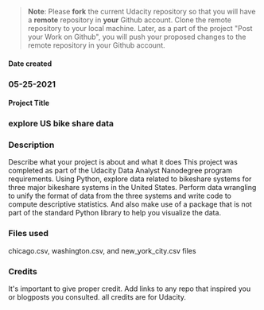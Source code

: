 >**Note**: Please **fork** the current Udacity repository so that you will have a **remote** repository in **your** Github account. Clone the remote repository to your local machine. Later, as a part of the project "Post your Work on Github", you will push your proposed changes to the remote repository in your Github account.

#### Date created
### 05-25-2021
#### Project Title
### explore US bike share data
### Description
Describe what your project is about and what it does
This project was completed as part of the Udacity Data Analyst Nanodegree program requirements.
Using Python, explore data related to bikeshare systems for three major bikeshare systems in the United States. 
Perform data wrangling to unify the format of data from the three systems and write code to compute descriptive statistics. 
And also make use of a package that is not part of the standard Python library to help you visualize the data.
### Files used
chicago.csv, washington.csv, and new_york_city.csv files
### Credits
It's important to give proper credit. Add links to any repo that inspired you or blogposts you consulted.
all credits are for Udacity.
